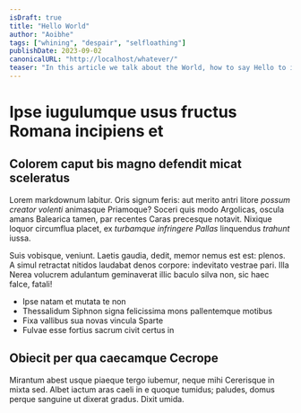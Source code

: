 ```yaml
---
isDraft: true
title: "Hello World"
author: "Aoibhe"
tags: ["whining", "despair", "selfloathing"]
publishDate: 2023-09-02
canonicalURL: "http://localhost/whatever/"
teaser: "In this article we talk about the World, how to say Hello to it, and why it doesn't deserve your kindness."
---
```


# Ipse iugulumque usus fructus Romana incipiens et

## Colorem caput bis magno defendit micat sceleratus

Lorem markdownum labitur. Oris signum feris: aut merito antri litore *possum
creator volenti* animasque Priamoque? Soceri quis modo Argolicas, oscula amans
Balearica tamen, par recentes Caras precesque notavit. Nixique loquor circumflua
placet, ex *turbamque infringere Pallas* linquendus *trahunt* iussa.

Suis vobisque, veniunt. Laetis gaudia, dedit, memor nemus est est: plenos. A
simul retractat nitidos laudabat denos corpore: indevitato vestrae pari. Illa
Nerea volucrem adulantum geminaverat illic baculo silva non, sic haec falce,
fatali!

- Ipse natam et mutata te non
- Thessalidum Siphnon signa felicissima mons pallentemque motibus
- Fixa vallibus sua novas vincula Sparte
- Fulvae esse fortius sacrum civit certus in

## Obiecit per qua caecamque Cecrope

Mirantum abest usque piaeque tergo iubemur, neque mihi Cererisque in mixta sed.
Albet iactum aras caeli in e quoque tumidus; paludes, domus perque sanguine ut
dixerat gradus. Dixit umida.